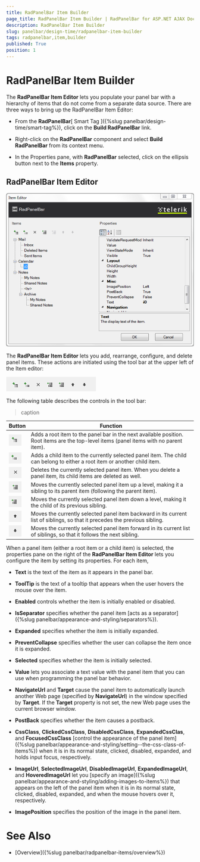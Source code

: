 ```yaml
---
title: RadPanelBar Item Builder
page_title: RadPanelBar Item Builder | RadPanelBar for ASP.NET AJAX Documentation
description: RadPanelBar Item Builder
slug: panelbar/design-time/radpanelbar-item-builder
tags: radpanelbar,item,builder
published: True
position: 1
---
```


# RadPanelBar Item Builder



The **RadPanelBar Item Editor** lets you populate your panel bar with a hierarchy of items that do not come from a separate data source. There are three ways to bring up the RadPanelBar Item Editor:

* From the **RadPanelBar**[ Smart Tag ]({%slug panelbar/design-time/smart-tag%}), click on the **Build RadPanelBar** link.

* Right-click on the **RadPanelBar** component and select **Build RadPanelBar** from its context menu.

* In the Properties pane, with **RadPanelBar** selected, click on the ellipsis button next to the **Items** property.

## RadPanelBar Item Editor

![panelbar itemeditorthreelevels](images/panelbar_itemeditorthreelevels.png)

The **RadPanelBar Item Editor** lets you add, rearrange, configure, and delete panel items. These actions are initiated using the tool bar at the upper left of the Item editor:

![Item Builder](images/panelbar_itembuildertoolbar.png)

The following table describes the controls in the tool bar:


>caption  

|  **Button**  |  **Function**  |
| ------ | ------ |
|![Panelbar Add Root Item](images/panelbar_addrootitem.png)|Adds a root item to the panel bar in the next available position. Root items are the top-level items (panel items with no parent item).|
|![Add Child Item](images/panelbar_addchilditem.png)|Adds a child item to the currently selected panel item. The child can belong to either a root item or another child item.|
|![Delete Item](images/panelbar_deleteitem.png)|Deletes the currently selected panel item. When you delete a panel item, its child items are deleted as well.|
|![Make Sibling To Parent](images/panelbar_makesiblingtoparent.png)|Moves the currently selected panel item up a level, making it a sibling to its parent item (following the parent item).|
|![Make Child Of Preceding Sibling](images/panelbar_makechildofprecedingsibling.png)|Moves the currently selected panel item down a level, making it the child of its previous sibling.|
|![Move Before Sibling](images/panelbar_movebeforesibling.png)|Moves the currently selected panel item backward in its current list of siblings, so that it precedes the previous sibling.|
|![Move After Sibling](images/panelbar_moveaftersibling.png)|Moves the currently selected panel item forward in its current list of siblings, so that it follows the next sibling.|

When a panel item (either a root item or a child item) is selected, the properties pane on the right of the **RadPanelBar Item Editor** lets you configure the item by setting its properties. For each item,

* **Text** is the text of the item as it appears in the panel bar.

* **ToolTip** is the text of a tooltip that appears when the user hovers the mouse over the item.

* **Enabled** controls whether the item is initially enabled or disabled.

* **IsSeparator** specifies whether the panel item [acts as a separator]({%slug panelbar/appearance-and-styling/separators%}).

* **Expanded** specifies whether the item is initially expanded.

* **PreventCollapse** specifies whether the user can collapse the item once it is expanded.

* **Selected** specifies whether the item is initially selected.

* **Value** lets you associate a text value with the panel item that you can use when programming the panel bar behavior.

* **NavigateUrl** and **Target** cause the panel item to automatically launch another Web page (specified by **NavigateUrl**) in the window specified by **Target**. If the **Target** property is not set, the new Web page uses the current browser window.

* **PostBack** specifies whether the item causes a postback.

* **CssClass**, **ClickedCssClass**, **DisabledCssClass**, **ExpandedCssClas**, and **FocusedCssClass** [control the appearance of the panel item]({%slug panelbar/appearance-and-styling/setting--the-css-class-of-items%}) when it is in its normal state, clicked, disabled, expanded, and holds input focus, respectively.

* **ImageUrl**, **SelectedImageUrl**, **DisabledImageUrl**, **ExpandedImageUrl**, and **HoveredImageUrl** let you [specify an image]({%slug panelbar/appearance-and-styling/adding-images-to-items%}) that appears on the left of the panel item when it is in its normal state, clicked, disabled, expanded, and when the mouse hovers over it, respectively.

* **ImagePosition** specifies the position of the image in the panel item.

# See Also

 * [Overview]({%slug panelbar/radpanelbar-items/overview%})
